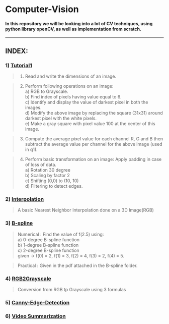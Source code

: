 # Computer-Vision

#### In this repository we will be looking into a lot of CV techniques, using python library openCV, as well as implementation from scratch.

------

## INDEX:

### 1) [Tutorial1](https://github.com/XXDIL/Computer-Vision/tree/main/tut1)

> 1. Read and write the dimensions of an image.

> 2. Perform following operations on an image:<br/>
  a) RGB to Grayscale.<br/>
  b) Find index of pixels having value equal to 6.<br/>
  c) Identify and display the value of darkest pixel in both the images.<br/>
  d) Modify the above image by replacing the square (31x31) around darkest pixel with the white pixels.<br/>
  e) Make a gray square with pixel value 100 at the center of this image.<br/>
  

> 3. Compute the average pixel value for each channel R, G and B then subtract the average value per
channel for the above image (used in q1).

> 4. Perform basic transformation on an image: Apply padding in case of loss of data.<br/>
  a) Rotation 30 degree<br/>
  b) Scaling by factor 2<br/>
  c) Shifting (0,0) to (10, 10)<br/>
  d) Filtering to detect edges.<br/>

### 2) [Interpolation](https://github.com/XXDIL/Computer-Vision/tree/main/tut2)

> A basic Nearest Neighbor Interpolation done on a 3D Image(RGB)

### 3) [B-spline](https://github.com/XXDIL/Computer-Vision/tree/main/B-spline)

> Numerical : 
  Find the value of f(2.5) using:<br/>
      a) 0-degree B-spline function<br/>
      b) 1-degree B-spline function<br/>
      c) 2-degree B-spline function<br/>
  given -> f(0) = 2, f(1) = 3, f(2) = 4, f(3) = 2, f(4) = 5.

> Practical : 
   Given in the pdf attached in the B-spline folder.

### 4) [RGB2Grayscale](https://github.com/XXDIL/Computer-Vision/tree/main/Grayscale)

> Conversion from RGB tp Grayscale using 3 formulas

### 5) [Canny-Edge-Detection](https://github.com/XXDIL/Computer-Vision/tree/main/Canny)

### 6) [Video Summarization](https://github.com/XXDIL/Computer-Vision/tree/main/Video-Summary)
